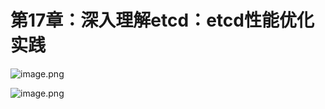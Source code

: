 # 第17章：深入理解etcd：etcd性能优化实践

![image.png](https://ws1.sinaimg.cn/large/006alGmrly1g8s4ycoe25j30wk0jyai1.jpg)

![image.png](https://ws1.sinaimg.cn/large/006alGmrly1g8s4yplj5ij30wm0ij444.jpg)